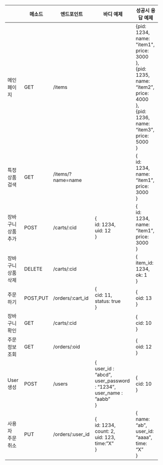 ||메소드|엔드포인트|바디 예제|성공시 응답 예제|
|------|------|-------|-------|-------|
|메인 페이지|GET|/items||\{pid: 1234,</br>name: "item1",</br>price: 3000</br>\},</br>\{pid: 1235,</br>name: “item2”,</br>price: 4000</br>\},</br>\{pid: 1236,</br>name: “item3”,</br>price: 5000</br>\}|
|특정 상품 검색|GET|/items/?name=name||\{</br>id: 1234,</br>name: “item1”,</br>price: 3000</br>\}|
|장바구니</br>상품 추가|POST|/carts/:cid|\{</br>id: 1234,</br>uid: 12</br>\}|\{</br>id: 1234,</br>name: “item1”,</br>price: 3000</br>\}|
|장바구니</br>상품 삭제|DELETE|/carts/:cid||\{</br>item_id: 1234,</br>ok: 1</br>\}|
|주문하기|POST,PUT|/orders/:cart_id|\{</br>cid: 11, </br>status: true</br>\}|\{</br>oid: 13</br>\}|
|장바구니</br>확인|GET|/carts/:cid||\{</br>cid: 10</br>\}|
|주문 정보</br>조회|GET|/orders/:oid||\{</br>oid: 12</br>\}|
|User 생성|POST|/users|\{</br>user_id :</br> “abcd”,</br>user_password : “1234”,</br>user_name : ”aabb”</br>\}|\{</br>cid: 10</br>\}|
|사용자</br>주문 취소|PUT|/orders/:user_id|\{</br>id: 1234,</br>count: 2,</br>uid: 123,</br>time:”X”</br>\}|\{</br>name: “ab”,</br>user_id: “aaaa”,</br>time: “X”</br>\}|